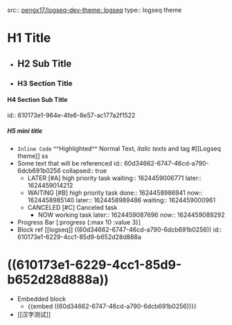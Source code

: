 src:: [pengx17/logseq-dev-theme: logseq](https://github.com/pengx17/logseq-dev-theme)
type:: logseq theme

# H1 Title
- ## H2 Sub Title
- ### H3 Section Title
#### H4 Section Sub Title
id:: 610173e1-964e-4fe6-8e57-ac177a2f1522
##### H5 mini title
- `Inline Code` ^^Highlighted^^ Normal Text,  _italic texts_ and tag #[[Logseq theme]]
ss
- Some text that will be referenced
  id:: 60d34662-6747-46cd-a790-6dcb691b0256
  collapsed:: true
	- LATER [#A] high priority task
	  waiting:: 1624459006771
	  later:: 1624459014212
	- WAITING [#B] high priority task
	  done:: 1624458986941
	  now:: 1624458985140
	  later:: 1624458989486
	  waiting:: 1624459000961
	- CANCELED [#C] Canceled task
		- NOW working task
		  later:: 1624459087696
		  now:: 1624459089292
- Progress Bar [:progress {:max 10 :value 3}]
- Block ref  [[logseq]] ((60d34662-6747-46cd-a790-6dcb691b0256))
  id:: 610173e1-6229-4cc1-85d9-b652d28d888a
# ((610173e1-6229-4cc1-85d9-b652d28d888a))
- Embedded block
	- {{embed ((60d34662-6747-46cd-a790-6dcb691b0256))}}
- [[汉字测试]]
